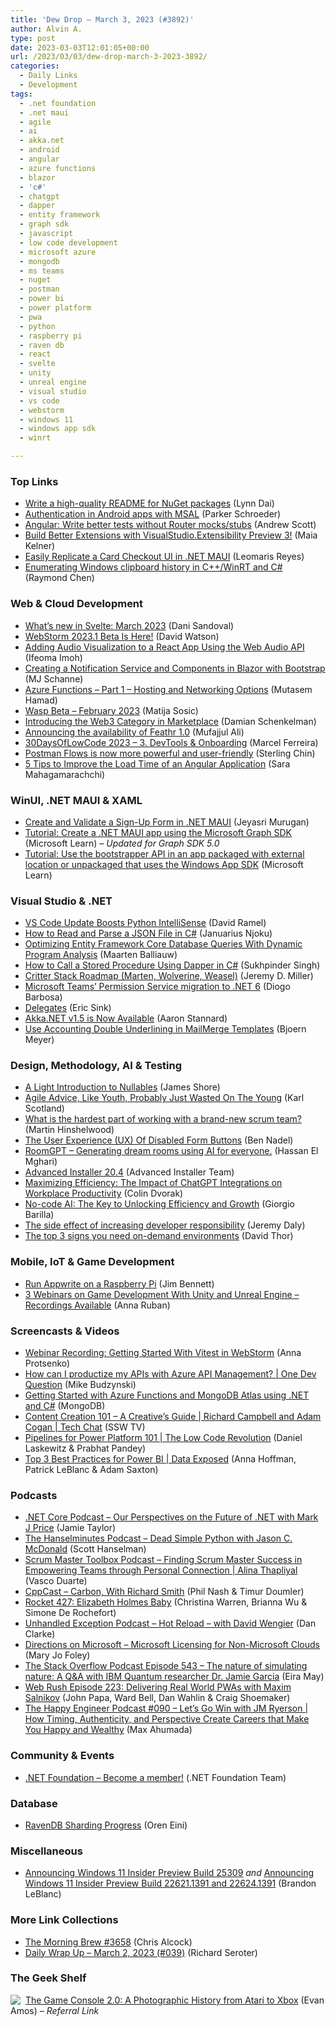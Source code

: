 ```yaml
---
title: 'Dew Drop – March 3, 2023 (#3892)'
author: Alvin A.
type: post
date: 2023-03-03T12:01:05+00:00
url: /2023/03/03/dew-drop-march-3-2023-3892/
categories:
  - Daily Links
  - Development
tags:
  - .net foundation
  - .net maui
  - agile
  - ai
  - akka.net
  - android
  - angular
  - azure functions
  - blazor
  - 'c#'
  - chatgpt
  - dapper
  - entity framework
  - graph sdk
  - javascript
  - low code development
  - microsoft azure
  - mongodb
  - ms teams
  - nuget
  - postman
  - power bi
  - power platform
  - pwa
  - python
  - raspberry pi
  - raven db
  - react
  - svelte
  - unity
  - unreal engine
  - visual studio
  - vs code
  - webstorm
  - windows 11
  - windows app sdk
  - winrt

---
```

### <a name="top"></a>Top Links

  * <a href="https://devblogs.microsoft.com/nuget/write-a-high-quality-readme-for-nuget-packages/" target="_blank" rel="noopener">Write a high-quality README for NuGet packages</a> (Lynn Dai)
  * <a href="https://devblogs.microsoft.com/surface-duo/android-msal/" target="_blank" rel="noopener">Authentication in Android apps with MSAL</a> (Parker Schroeder)
  * <a href="https://blog.angular.io/write-better-tests-without-router-mocks-stubs-bf5fc95c1c57?source=rss----447683c3d9a3---4" target="_blank" rel="noopener">Angular: Write better tests without Router mocks/stubs</a> (Andrew Scott)
  * <a href="https://devblogs.microsoft.com/visualstudio/visualstudio-extensibility-preview-3/" target="_blank" rel="noopener">Build Better Extensions with VisualStudio.Extensibility Preview 3!</a> (Maia Kelner)
  * <a href="https://www.syncfusion.com/blogs/post/easily-replicate-a-card-checkout-ui-in-net-maui.aspx?utm_source=alvinashcraft&utm_medium=email&utm_campaign=alvinashcraft_blog_edmmar23" target="_blank" rel="noopener">Easily Replicate a Card Checkout UI in .NET MAUI</a> (Leomaris Reyes)
  * <a href="https://devblogs.microsoft.com/oldnewthing/20230302-00/?p=107889" target="_blank" rel="noopener">Enumerating Windows clipboard history in C++/WinRT and C#</a> (Raymond Chen)



### <a name="web"></a>Web & Cloud Development

  * <a href="https://svelte.dev/blog/whats-new-in-svelte-march-2023" target="_blank" rel="noopener">What&#8217;s new in Svelte: March 2023</a> (Dani Sandoval)
  * <a href="https://blog.jetbrains.com/webstorm/2023/03/webstorm-2023-1-beta/" target="_blank" rel="noopener">WebStorm 2023.1 Beta Is Here!</a> (David Watson)
  * <a href="https://www.telerik.com/blogs/adding-audio-visualization-react-app-using-web-audio-api" target="_blank" rel="noopener">Adding Audio Visualization to a React App Using the Web Audio API</a> (Ifeoma Imoh)
  * <a href="https://techcommunity.microsoft.com/t5/healthcare-and-life-sciences/creating-a-notification-service-and-components-in-blazor-with/ba-p/3757756" target="_blank" rel="noopener">Creating a Notification Service and Components in Blazor with Bootstrap</a> (MJ Schanne)
  * <a href="https://techcommunity.microsoft.com/t5/fasttrack-for-azure/azure-functions-part-1-hosting-and-networking-options/ba-p/3746795" target="_blank" rel="noopener">Azure Functions &#8211; Part 1 &#8211; Hosting and Networking Options</a> (Mutasem Hamad)
  * <a href="https://wasp-lang.dev/blog/2023/03/02/wasp-beta-update-feb" target="_blank" rel="noopener">Wasp Beta &#8211; February 2023</a> (Matija Sosic)
  * <a href="https://auth0.com/blog/introducing-the-web3-category-in-marketplace/" target="_blank" rel="noopener">Introducing the Web3 Category in Marketplace</a> (Damian Schenkelman)
  * <a href="https://cloudblogs.microsoft.com/opensource/2023/03/02/announcing-the-availability-of-feathr-1-0/" target="_blank" rel="noopener">Announcing the availability of Feathr 1.0</a> (Mufajjul Ali)
  * <a href="https://dev.to/azure/3-devtools-onboarding-5ln" target="_blank" rel="noopener">30DaysOfLowCode 2023 &#8211; 3. DevTools & Onboarding</a> (Marcel Ferreira)
  * <a href="https://blog.postman.com/postman-flows-is-now-more-powerful-and-user-friendly/" target="_blank" rel="noopener">Postman Flows is now more powerful and user-friendly</a> (Sterling Chin)
  * <a href="https://www.syncfusion.com/blogs/post/improve-load-time-angular-app.aspx?utm_source=alvinashcraft&utm_medium=email&utm_campaign=alvinashcraft_blog_edmmar23" target="_blank" rel="noopener">5 Tips to Improve the Load Time of an Angular Application</a> (Sara Mahagamarachchi)



### <a name="silverlight"></a>WinUI, .NET MAUI & XAML

  * <a href="https://www.syncfusion.com/blogs/post/create-validate-sign-up-form-in-dotnet-maui.aspx?utm_source=alvinashcraft&utm_medium=email&utm_campaign=alvinashcraft_blog_edmmar23" target="_blank" rel="noopener">Create and Validate a Sign-Up Form in .NET MAUI</a> (Jeyasri Murugan)
  * <a href="https://learn.microsoft.com/windows/apps/windows-dotnet-maui/tutorial-graph-api" target="_blank" rel="noopener">Tutorial: Create a .NET MAUI app using the Microsoft Graph SDK</a> (Microsoft Learn) _&#8211; Updated for Graph SDK 5.0_
  * <a href="https://learn.microsoft.com/windows/apps/windows-app-sdk/tutorial-unpackaged-deployment?tabs=csharp" target="_blank" rel="noopener">Tutorial: Use the bootstrapper API in an app packaged with external location or unpackaged that uses the Windows App SDK</a> (Microsoft Learn)



### <a name="dotnet"></a>Visual Studio & .NET

  * <a href="https://visualstudiomagazine.com/articles/2023/03/02/vs-code-1-76.aspx" target="_blank" rel="noopener">VS Code Update Boosts Python IntelliSense</a> (David Ramel)
  * <a href="https://code-maze.com/csharp-read-and-process-json-file/" target="_blank" rel="noopener">How to Read and Parse a JSON File in C#</a> (Januarius Njoku)
  * <a href="https://blog.jetbrains.com/dotnet/2023/03/02/optimizing-entity-framework-core-database-queries-with-dynamic-program-analysis/" target="_blank" rel="noopener">Optimizing Entity Framework Core Database Queries With Dynamic Program Analysis</a> (Maarten Balliauw)
  * <a href="https://hackernoon.com/how-to-call-a-stored-procedure-using-dapper-in-c?source=rss" target="_blank" rel="noopener">How to Call a Stored Procedure Using Dapper in C#</a> (Sukhpinder Singh)
  * <a href="https://jeremydmiller.com/2023/03/02/critter-stack-roadmap-marten-wolverine-weasel/" target="_blank" rel="noopener">Critter Stack Roadmap (Marten, Wolverine, Weasel)</a> (Jeremy D. Miller)
  * <a href="https://devblogs.microsoft.com/dotnet/microsoft-teams-permission-service-migration-to-dotnet-6/" target="_blank" rel="noopener">Microsoft Teams’ Permission Service migration to .NET 6</a> (Diogo Barbosa)
  * <a href="https://ericsink.com/native_aot/delegate_i32.html" target="_blank" rel="noopener">Delegates</a> (Eric Sink)
  * <a href="https://petabridge.com/blog/akkadotnet-v1.5-release/" target="_blank" rel="noopener">Akka.NET v1.5 is Now Available</a> (Aaron Stannard)
  * <a href="https://www.textcontrol.com/blog/2023/03/02/use-accounting-double-underlining-in-mailmerge-templates/" target="_blank" rel="noopener">Use Accounting Double Underlining in MailMerge Templates</a> (Bjoern Meyer)



### <a name="design"></a>Design, Methodology, AI & Testing

  * <a href="https://www.jamesshore.com/v2/projects/nullables/a-light-introduction-to-nullables" target="_blank" rel="noopener">A Light Introduction to Nullables</a> (James Shore)
  * <a href="https://availagility.co.uk/2023/03/02/agile-advice-like-youth-probably-just-wasted-on-the-young/" target="_blank" rel="noopener">Agile Advice, Like Youth, Probably Just Wasted On The Young</a> (Karl Scotland)
  * <a href="https://nkdagility.com/blog/what-is-the-hardest-part-of-working-with-a-brand-new-scrum-team/" target="_blank" rel="noopener">What is the hardest part of working with a brand-new scrum team?</a> (Martin Hinshelwood)
  * <a href="https://www.bennadel.com/blog/4419-the-user-experience-ux-of-disabled-form-buttons.htm" target="_blank" rel="noopener">The User Experience (UX) Of Disabled Form Buttons</a> (Ben Nadel)
  * <a href="https://www.roomgpt.io/" target="_blank" rel="noopener">RoomGPT &#8211; Generating dream rooms using AI for everyone.</a> (Hassan El Mghari)
  * <a href="https://www.advancedinstaller.com/release-20.4.html" target="_blank" rel="noopener">Advanced Installer 20.4</a> (Advanced Installer Team)
  * <a href="https://www.neudesic.com/blog/maximizing-efficiency-impact-chatgpt-integrations-workplace-productivity/" target="_blank" rel="noopener">Maximizing Efficiency: The Impact of ChatGPT Integrations on Workplace Productivity</a> (Colin Dvorak)
  * <a href="https://www.sitepoint.com/no-code-ai-the-key-to-unlocking-efficiency-and-growth/?utm_source=rss" target="_blank" rel="noopener">No-code AI: The Key to Unlocking Efficiency and Growth</a> (Giorgio Barilla)
  * <a href="https://www.jeremydaly.com/the-side-effect-of-increasing-developer-responsibility/" target="_blank" rel="noopener">The side effect of increasing developer responsibility</a> (Jeremy Daly)
  * <a href="https://www.architect.io/blog/2023-03-02/top-3-signs-on-demand-environments/" target="_blank" rel="noopener">The top 3 signs you need on-demand environments</a> (David Thor)



### <a name="mobile"></a>Mobile, IoT & Game Development

  * <a href="https://jimbobbennett.dev/blogs/install-appwrite-rpi/" target="_blank" rel="noopener">Run Appwrite on a Raspberry Pi</a> (Jim Bennett)
  * <a href="https://blog.jetbrains.com/dotnet/2023/03/02/3-webinars-on-game-development-with-unity-and-unreal-engine-recordings-available/" target="_blank" rel="noopener">3 Webinars on Game Development With Unity and Unreal Engine – Recordings Available</a> (Anna Ruban)



### <a name="videos"></a>Screencasts & Videos

  * <a href="https://blog.jetbrains.com/webstorm/2023/03/webinar-recording-getting-started-with-vitest-in-webstorm/" target="_blank" rel="noopener">Webinar Recording: Getting Started With Vitest in WebStorm</a> (Anna Protsenko)
  * <a href="http://www.youtube.com/watch?v=J49ywkENiFk" target="_blank" rel="noopener">How can I productize my APIs with Azure API Management? | One Dev Question</a> (Mike Budzynski)
  * <a href="http://www.youtube.com/watch?v=jr1BNuw_ZqQ" target="_blank" rel="noopener">Getting Started with Azure Functions and MongoDB Atlas using .NET and C#</a> (MongoDB)
  * <a href="http://www.youtube.com/watch?v=JeK6E6Sh_G4" target="_blank" rel="noopener">Content Creation 101 &#8211; A Creative&#8217;s Guide | Richard Campbell and Adam Cogan | Tech Chat</a> (SSW TV)
  * <a href="http://www.youtube.com/watch?v=1Ee1lk_Du-w" target="_blank" rel="noopener">Pipelines for Power Platform 101 | The Low Code Revolution</a> (Daniel Laskewitz & Prabhat Pandey)
  * <a href="http://www.youtube.com/watch?v=VNHmKcrVFk0" target="_blank" rel="noopener">Top 3 Best Practices for Power BI | Data Exposed</a> (Anna Hoffman, Patrick LeBlanc & Adam Saxton)



### <a name="podcasts"></a>Podcasts

  * <a href="https://dotnetcore.show/episode-117-our-perspectives-on-the-future-of-net-with-mark-j-price" target="_blank" rel="noopener">.NET Core Podcast &#8211; Our Perspectives on the Future of .NET with Mark J Price</a> (Jamie Taylor)
  * <a href="https://www.hanselminutes.com/882/dead-simple-python-with-jason-c-mcdonald" target="_blank" rel="noopener">The Hanselminutes Podcast &#8211; Dead Simple Python with Jason C. McDonald</a> (Scott Hanselman)
  * <a href="https://scrummastertoolbox.libsyn.com/finding-scrum-master-success-in-empowering-teams-through-personal-connection-alina-thapliyal" target="_blank" rel="noopener">Scrum Master Toolbox Podcast &#8211; Finding Scrum Master Success in Empowering Teams through Personal Connection | Alina Thapliyal</a> (Vasco Duarte)
  * <a href="https://cppcast.com/carbon/" target="_blank" rel="noopener">CppCast &#8211; Carbon, With Richard Smith</a> (Phil Nash & Timur Doumler)
  * <a href="http://relay.fm/rocket/427" target="_blank" rel="noopener">Rocket 427: Elizabeth Holmes Baby</a> (Christina Warren, Brianna Wu & Simone De Rochefort)
  * <a href="https://unhandledexceptionpodcast.com/posts/0050-hotreload/" target="_blank" rel="noopener">Unhandled Exception Podcast &#8211; Hot Reload &#8211; with David Wengier</a> (Dan Clarke)
  * <a href="https://www.directionsonmicrosoft.com/microsoft-licensing-non-microsoft-clouds" target="_blank" rel="noopener">Directions on Microsoft &#8211; Microsoft Licensing for Non-Microsoft Clouds</a> (Mary Jo Foley)
  * <a href="https://stackoverflow.blog/2023/03/03/the-nature-of-simulating-nature-a-qa-with-ibm-quantum-researcher-dr-jamie-garcia-ep-543/" target="_blank" rel="noopener">The Stack Overflow Podcast Episode 543 &#8211; The nature of simulating nature: A Q&A with IBM Quantum researcher Dr. Jamie Garcia</a> (Eira May)
  * <a href="https://www.webrush.io/episodes/episode-223-delivering-real-world-pwas-with-maxim-salnikov" target="_blank" rel="noopener">Web Rush Episode 223: Delivering Real World PWAs with Maxim Salnikov</a> (John Papa, Ward Bell, Dan Wahlin & Craig Shoemaker)
  * <a href="https://oasisofcourage.com/090-lets-go-win-with-jm-ryerson-how-timing-authenticity-and-perspective-create-careers-that-make-you-happy-and-wealthy/" target="_blank" rel="noopener">The Happy Engineer Podcast #090 &#8211; Let’s Go Win with JM Ryerson | How Timing, Authenticity, and Perspective Create Careers that Make You Happy and Wealthy</a> (Max Ahumada)



### <a name="events"></a>Community & Events

  * <a href="https://dotnetfoundation.org/membership/become-a-member" target="_blank" rel="noopener">.NET Foundation &#8211; Become a member!</a> (.NET Foundation Team)



### <a name="sql"></a>Database

  * <a href="https://ayende.com/blog/199105-B/ravendb-sharding-progress?Key=f8df3ac4-a8bc-4a27-92bf-4cdc7ec82239" target="_blank" rel="noopener">RavenDB Sharding Progress</a> (Oren Eini)



### <a name="misc"></a>Miscellaneous

  * <a href="https://blogs.windows.com/windows-insider/2023/03/02/announcing-windows-11-insider-preview-build-25309/" target="_blank" rel="noopener">Announcing Windows 11 Insider Preview Build 25309</a> _and_ <a href="https://blogs.windows.com/windows-insider/2023/03/02/announcing-windows-11-insider-preview-build-22621-1391-and-22624-1391/" target="_blank" rel="noopener">Announcing Windows 11 Insider Preview Build 22621.1391 and 22624.1391</a> (Brandon LeBlanc)



### <a name="links"></a>More Link Collections

  * <a href="https://blog.cwa.me.uk/2023/03/03/the-morning-brew-3658/" target="_blank" rel="noopener">The Morning Brew #3658</a> (Chris Alcock)
  * <a href="https://seroter.com/2023/03/02/daily-wrap-up-march-2-2023-039/" target="_blank" rel="noopener">Daily Wrap Up – March 2, 2023 (#039)</a> (Richard Seroter)



### <a name="shelf"></a>The Geek Shelf

<a href="https://www.amazon.com/dp/1718500602/?tag=amavin-20" target="_blank" rel="noopener"><img decoding="async" align="left" style="margin: 0px 4px 0px 0px; border: 0px currentcolor; border-image: none; float: left; display: inline; background-image: none;" src="https://m.media-amazon.com/images/I/41KowpzHAaL._SS135_.jpg" border="0" /></a>&nbsp;<a href="https://www.amazon.com/dp/1718500602/?tag=amavin-20" target="_blank" rel="noopener">The Game Console 2.0: A Photographic History from Atari to Xbox</a> (Evan Amos) _&#8211; Referral Link_